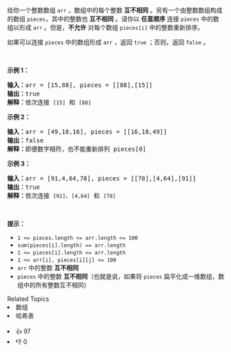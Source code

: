 <p>给你一个整数数组 <code>arr</code> ，数组中的每个整数 <strong>互不相同</strong> 。另有一个由整数数组构成的数组 <code>pieces</code>，其中的整数也 <strong>互不相同</strong> 。请你以 <strong>任意顺序</strong> 连接 <code>pieces</code> 中的数组以形成 <code>arr</code> 。但是，<strong>不允许</strong> 对每个数组 <code>pieces[i]</code> 中的整数重新排序。</p>

<p>如果可以连接<em> </em><code>pieces</code> 中的数组形成 <code>arr</code> ，返回 <code>true</code> ；否则，返回 <code>false</code> 。</p>

<p>&nbsp;</p>

<p><strong>示例 1：</strong></p>

<pre>
<strong>输入：</strong>arr = [15,88], pieces = [[88],[15]]
<strong>输出：</strong>true
<strong>解释：</strong>依次连接 <span><code>[15]</code></span> 和 <span><code>[88]</code></span>
</pre>

<p><strong>示例 2：</strong></p>

<pre>
<strong>输入：</strong>arr = [49,18,16], pieces = [[16,18,49]]
<strong>输出：</strong>false
<strong>解释：</strong>即便数字相符，也不能重新排列 pieces[0]
</pre>

<p><strong>示例 3：</strong></p>

<pre>
<strong>输入：</strong>arr = [91,4,64,78], pieces = [[78],[4,64],[91]]
<strong>输出：</strong>true
<strong>解释：</strong>依次连接 <span><code>[91]</code></span>、<span><code>[4,64]</code></span> 和 <span><code>[78]</code></span></pre>

<p>&nbsp;</p>

<p><strong>提示：</strong></p>

<ul> 
 <li><code>1 &lt;= pieces.length &lt;= arr.length &lt;= 100</code></li> 
 <li><code>sum(pieces[i].length) == arr.length</code></li> 
 <li><code>1 &lt;= pieces[i].length &lt;= arr.length</code></li> 
 <li><code>1 &lt;= arr[i], pieces[i][j] &lt;= 100</code></li> 
 <li><code>arr</code> 中的整数 <strong>互不相同</strong></li> 
 <li><code>pieces</code> 中的整数 <strong>互不相同</strong>（也就是说，如果将 <code>pieces</code> 扁平化成一维数组，数组中的所有整数互不相同）</li> 
</ul>

<div><div>Related Topics</div><div><li>数组</li><li>哈希表</li></div></div><br><div><li>👍 97</li><li>👎 0</li></div>
